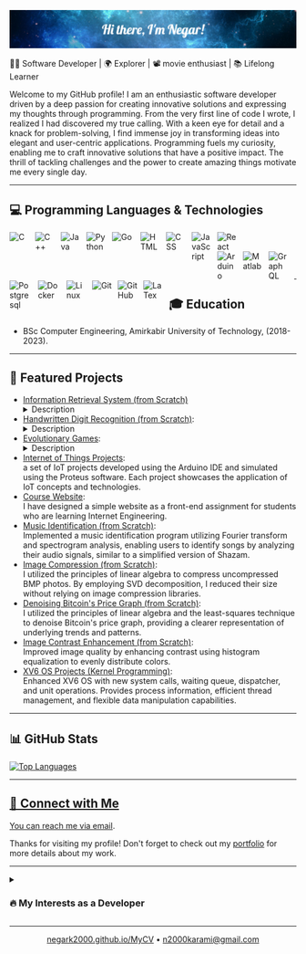 <!--# ❄️ Hi there, I'm Negar! 👋-->
![❄️ Hi there, I'm Negar!👋](https://github.com/negarK2000/negarK2000/blob/main/intro.png)

<!-- Introduction -->
👩‍💻 Software Developer | 🌍 Explorer | 📽️ movie enthusiast | 📚 Lifelong Learner

Welcome to my GitHub profile! I am an enthusiastic software developer driven by a deep passion for creating innovative solutions and expressing my thoughts through programming. From the very first line of code I wrote, I realized I had discovered my true calling. With a keen eye for detail and a knack for problem-solving, I find immense joy in transforming ideas into elegant and user-centric applications. Programming fuels my curiosity, enabling me to craft innovative solutions that have a positive impact. The thrill of tackling challenges and the power to create amazing things motivate me every single day.

---

<!-- Skills -->
## 💻 Programming Languages & Technologies

  <img align="left" alt="C" width="35px" style="padding-right:10px;" src="https://cdn.jsdelivr.net/gh/devicons/devicon/icons/c/c-original.svg"/>
  <img align="left" alt="C++" width="35px" style="padding-right:10px;" src="https://cdn.jsdelivr.net/gh/devicons/devicon/icons/cplusplus/cplusplus-line.svg"/>
  <img align="left" alt="Java" width="35px" style="padding-right:10px;" src="https://cdn.jsdelivr.net/gh/devicons/devicon/icons/java/java-original.svg"/>
  <img align="left" alt="Python" width="35px" style="padding-right:10px;" src="https://cdn.jsdelivr.net/gh/devicons/devicon/icons/python/python-plain.svg" />
  <img align="left" alt="Go" width="40px" style="padding-right:10px;" src="https://cdn.jsdelivr.net/gh/devicons/devicon/icons/go/go-original.svg"/>
  <img align="left" alt="HTML" width="35px" style="padding-right:10px;" src="https://cdn.jsdelivr.net/gh/devicons/devicon/icons/html5/html5-plain.svg" />
  <img align="left" alt="CSS" width="35px" style="padding-right:10px;" src="https://cdn.jsdelivr.net/gh/devicons/devicon/icons/css3/css3-plain.svg" />
  <img align="left" alt="JavaScript" width="35px" style="padding-right:10px;" src="https://cdn.jsdelivr.net/gh/devicons/devicon/icons/javascript/javascript-plain.svg" />
  <img align="left" alt="React" width="35px" style="padding-right:10px;" src="https://cdn.jsdelivr.net/gh/devicons/devicon/icons/react/react-original.svg" />

  <br />
  <br />

  <img align="left" alt="Arduino" width="35px" style="padding-right:10px;" src="https://cdn.jsdelivr.net/gh/devicons/devicon/icons/arduino/arduino-original-wordmark.svg" />
  <img align="left" alt="Matlab" width="35px" style="padding-right:10px;" src="https://cdn.jsdelivr.net/gh/devicons/devicon/icons/matlab/matlab-original.svg" />
  <img align="left" alt="GraphQL" width="35px" style="padding-right:10px;" src="https://cdn.jsdelivr.net/gh/devicons/devicon/icons/graphql/graphql-plain-wordmark.svg" />
  <img align="left" alt="Postgresql" width="40px" style="padding-right:10px;" src="https://cdn.jsdelivr.net/gh/devicons/devicon/icons/postgresql/postgresql-original-wordmark.svg" />
  <img align="left" alt="Docker" width="40px" style="padding-right:10px;" src="https://cdn.jsdelivr.net/gh/devicons/devicon/icons/docker/docker-original.svg" />
  <img align="left" alt="Linux" width="35px" style="padding-right:10px;" src="https://cdn.jsdelivr.net/gh/devicons/devicon/icons/linux/linux-original.svg" />
  <img align="left" alt="Git" width="35px" style="padding-right:10px;" src="https://cdn.jsdelivr.net/gh/devicons/devicon/icons/git/git-original.svg" />
  <img align="left" alt="GitHub" width="35px" style="padding-right:10px;" src="https://cdn.jsdelivr.net/gh/devicons/devicon/icons/github/github-original.svg" />
  <img align="left" alt="LaTex" width="35px" style="padding-right:10px;" src="https://cdn.jsdelivr.net/gh/devicons/devicon/icons/latex/latex-original.svg" />
  
<br />
<br />
  
---

## 🎓 Education

- BSc Computer Engineering, Amirkabir University of Technology, (2018-2023).

---

<!-- Projects -->
## 🚀 Featured Projects

- [Information Retrieval System  (from Scratch)](https://github.com/negarK2000/InformationRetrievalSystem) <details> <summary> Description </summary> A powerful search engine tailored for Persian news, featuring advanced functionalities such as vector-based ranking and clustering techniques, delivers efficient and accurate search results customized to user queries.</details>
- [Handwritten Digit Recognition (from Scratch)](https://github.com/negarK2000/ComputationalIntelligence/tree/master/HandwrittenDigitRecognition): <details> <summary> Description </summary> Trained an Artificial Neural Network (ANN) by Mini-batch Gradient Descent. </details>
- [Evolutionary Games](https://github.com/negarK2000/ComputationalIntelligence/tree/master/EvolutionaryGames): <details> <summary> Description </summary> Trained an Artificial Neural Network (ANN) by Evolutionary Algorithm. </details>
- [Internet of Things Projects](https://github.com/negarK2000/IoT): <br> a set of IoT projects developed using the Arduino IDE and simulated using the Proteus software. Each project showcases the application of IoT concepts and technologies.
- [Course Website](https://github.com/negarK2000/CourseWebpsite): <br> I have designed a simple website as a front-end assignment for students who are learning Internet Engineering.
- [Music Identification (from Scratch)](https://github.com/negarK2000/SignalsAndSystems/tree/master/MusicRecognitionSystem): <br> Implemented a music identification program utilizing Fourier transform and spectrogram analysis, enabling users to identify songs by analyzing their audio signals, similar to a simplified version of Shazam.
- [Image Compression (from Scratch)](https://github.com/negarK2000/AppliedLinearAlgebra/tree/master/ImageCompression): <br> I utilized the principles of linear algebra to compress uncompressed BMP photos. By employing SVD decomposition, I reduced their size without relying on image compression libraries.
- [Denoising Bitcoin's Price Graph (from Scratch)](https://github.com/negarK2000/AppliedLinearAlgebra/tree/master/Denoising): <br> I utilized the principles of linear algebra and the least-squares technique to denoise Bitcoin's price graph, providing a clearer representation of underlying trends and patterns.
- [Image Contrast Enhancement (from Scratch)](https://github.com/negarK2000/Multimedia/tree/master/HistogramEqualization): <br> Improved image quality by enhancing contrast using histogram equalization to evenly distribute colors.
- [XV6 OS Projects (Kernel Programming)](https://github.com/negarK2000/XV6): <br> Enhanced XV6 OS with new system calls, waiting queue, dispatcher, and unit operations. Provides process information, efficient thread management, and flexible data manipulation capabilities.

---

<!-- GitHub Stats -->
## 📊 GitHub Stats
<!--
<a href="https://github.com/negarK2000">
  <img align="center" src="https://github-readme-stats.vercel.app/api?username=negarK2000&show_icons=true&theme=dark&hide_border=true" alt="GitHub Stats" />
</a>
-->

  <a href="https://github.com/negarK2000">
  <img align="center" src="https://github-readme-stats.vercel.app/api/top-langs/?username=negarK2000&hide_progress=true&layout=compact&theme=neon&hide_border=true" alt="Top Languages" />

---

<!-- Connect with Me -->
## 🤝 Connect with Me

<!--[![Portfolio](https://img.shields.io/badge/yourwebsite.com-%230077B5.svg?&style=flat&logo=google-chrome&logoColor=white)]()
[![Gmail](https://img.shields.io/badge/Gmail-%230077B5.svg?&style=flat&logo=google-chrome&logoColor=white)](n2000karami@gmail.com)
[![GitHub](https://img.shields.io/badge/GitHub-%23181717.svg?&style=flat&logo=github&logoColor=white)](https://github.com/negarK2000)
-->
You can reach me via [email](mailto:n2000karami@gmail.com). 
<!-- or connect with me on [LinkedIn](https://www.linkedin.com/in/yourname). Let's have a chat and discuss our shared interests! -->
Thanks for visiting my profile! Don't forget to check out my [portfolio](https://negark2000.github.io/MyCV) for more details about my work.

---

<!-- Other Sections (Optional) -->
<details>
 <summary><h3>🔥 My Interests as a Developer</h3></summary>
  I thrive on constant learning and the challenges that come with this dynamic field. While I have a wide range of knowledge in computer engineering and science, my primary focus has been on Software Engineering and Development, Web Development, Computer Networks and Communication, Embedded Systems, and Internet of Things (IoT). Recently, I have become interested in learning more about Game Development.

  I believe in writing clean, maintainable code and enjoy finding elegant solutions to intricate problems.

  I'm excited to collaborate, tackle new projects, and contribute to the ever-evolving tech landscape. Let's connect and embark on this amazing journey together!
</details>
  
<!-- Footer -->
<hr>
<p align="center">
  <a href="https://negark2000.github.io/MyCV">negark2000.github.io/MyCV</a> •
  <a href="mailto:n2000karami@gmail.com">n2000karami@gmail.com</a>
</p>
